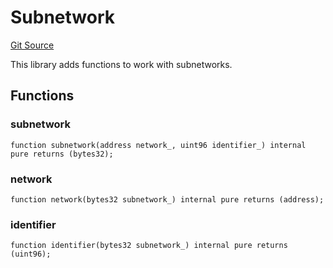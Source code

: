 # Subnetwork
[Git Source](https://github.com/symbioticfi/core/blob/72d444d21da2b07516bb08def1e4b57d35cf27c3/src/contracts/libraries/Subnetwork.sol)

This library adds functions to work with subnetworks.


## Functions
### subnetwork


```solidity
function subnetwork(address network_, uint96 identifier_) internal pure returns (bytes32);
```

### network


```solidity
function network(bytes32 subnetwork_) internal pure returns (address);
```

### identifier


```solidity
function identifier(bytes32 subnetwork_) internal pure returns (uint96);
```

